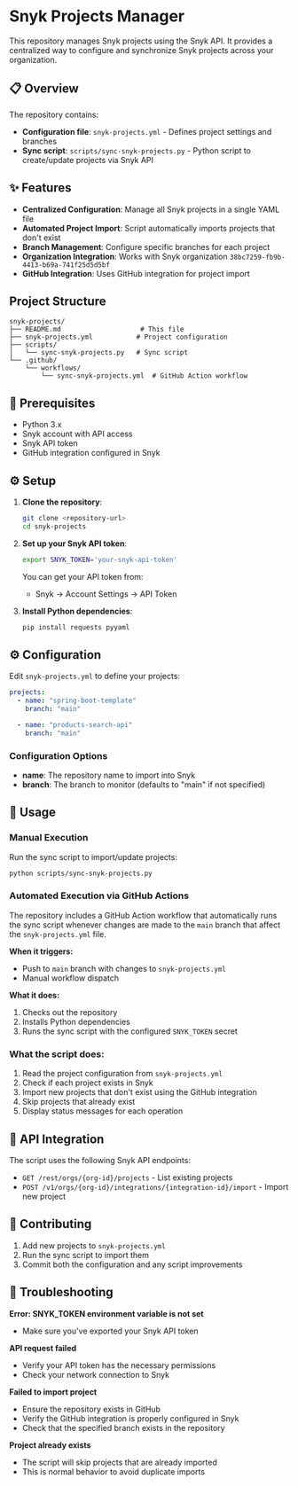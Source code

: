 # Snyk Projects Manager

This repository manages Snyk projects using the Snyk API. It provides a centralized way to configure and synchronize Snyk projects across your organization.

## 📋 Overview

The repository contains:
- **Configuration file**: `snyk-projects.yml` - Defines project settings and branches
- **Sync script**: `scripts/sync-snyk-projects.py` - Python script to create/update projects via Snyk API

## ✨ Features

- **Centralized Configuration**: Manage all Snyk projects in a single YAML file
- **Automated Project Import**: Script automatically imports projects that don't exist
- **Branch Management**: Configure specific branches for each project
- **Organization Integration**: Works with Snyk organization `38bc7259-fb9b-4413-b69a-741f25d5d5bf`
- **GitHub Integration**: Uses GitHub integration for project import

## Project Structure

```
snyk-projects/
├── README.md                    # This file
├── snyk-projects.yml           # Project configuration
├── scripts/
│   └── sync-snyk-projects.py   # Sync script
└── .github/
    └── workflows/
        └── sync-snyk-projects.yml  # GitHub Action workflow
```

## 🔧 Prerequisites

- Python 3.x
- Snyk account with API access
- Snyk API token
- GitHub integration configured in Snyk

## ⚙️ Setup

1. **Clone the repository**:
   ```bash
   git clone <repository-url>
   cd snyk-projects
   ```

2. **Set up your Snyk API token**:
   ```bash
   export SNYK_TOKEN='your-snyk-api-token'
   ```
   
   You can get your API token from:
   - Snyk → Account Settings → API Token

3. **Install Python dependencies**:
   ```bash
   pip install requests pyyaml
   ```

## ⚙️ Configuration

Edit `snyk-projects.yml` to define your projects:

```yaml
projects:
  - name: "spring-boot-template"
    branch: "main"

  - name: "products-search-api"
    branch: "main"
```

### Configuration Options

- **name**: The repository name to import into Snyk
- **branch**: The branch to monitor (defaults to "main" if not specified)

## 🚀 Usage

### Manual Execution

Run the sync script to import/update projects:

```bash
python scripts/sync-snyk-projects.py
```

### Automated Execution via GitHub Actions

The repository includes a GitHub Action workflow that automatically runs the sync script whenever changes are made to the `main` branch that affect the `snyk-projects.yml` file.

**When it triggers:**
- Push to `main` branch with changes to `snyk-projects.yml`
- Manual workflow dispatch

**What it does:**
1. Checks out the repository
2. Installs Python dependencies
3. Runs the sync script with the configured `SNYK_TOKEN` secret

### What the script does:
1. Read the project configuration from `snyk-projects.yml`
2. Check if each project exists in Snyk
3. Import new projects that don't exist using the GitHub integration
4. Skip projects that already exist
5. Display status messages for each operation

## 🔌 API Integration

The script uses the following Snyk API endpoints:
- `GET /rest/orgs/{org-id}/projects` - List existing projects
- `POST /v1/orgs/{org-id}/integrations/{integration-id}/import` - Import new project

## 🤝 Contributing

1. Add new projects to `snyk-projects.yml`
2. Run the sync script to import them
3. Commit both the configuration and any script improvements

## 🔧 Troubleshooting

**Error: SNYK_TOKEN environment variable is not set**
- Make sure you've exported your Snyk API token

**API request failed**
- Verify your API token has the necessary permissions
- Check your network connection to Snyk

**Failed to import project**
- Ensure the repository exists in GitHub
- Verify the GitHub integration is properly configured in Snyk
- Check that the specified branch exists in the repository

**Project already exists**
- The script will skip projects that are already imported
- This is normal behavior to avoid duplicate imports
